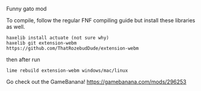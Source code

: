 Funny gato mod

To compile, follow the regular FNF compiling guide but install these libraries as well.
```
haxelib install actuate (not sure why)
haxelib git extension-webm https://github.com/ThatRozebudDude/extension-webm
```
then after run
```
lime rebuild extension-webm windows/mac/linux
```

Go check out the GameBanana!
https://gamebanana.com/mods/296253
